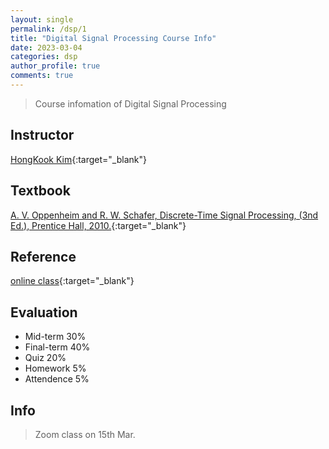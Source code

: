 ```yaml
---
layout: single
permalink: /dsp/1
title: "Digital Signal Processing Course Info"
date: 2023-03-04
categories: dsp
author_profile: true
comments: true
---
```


> Course infomation of Digital Signal Processing

## Instructor

[HongKook Kim][prof_site]{:target="_blank"}

## Textbook

[A. V. Oppenheim and R. W. Schafer, Discrete-Time Signal Processing, (3nd Ed.), Prentice Hall, 2010.][book_site]{:target="_blank"}

## Reference

[online class][class_site]{:target="_blank"}

## Evaluation

- Mid-term                 30%
- Final-term               40%
- Quiz                     20%
- Homework                  5%
- Attendence                5%

## Info

> Zoom class on 15th Mar.

[prof_site]: https://sites.google.com/view/gist-aiter
[book_site]: http://www.yes24.com/Product/Goods/3982261
[class_site]: https://www.edx.org/course/discrete-time-signal-processing-4
